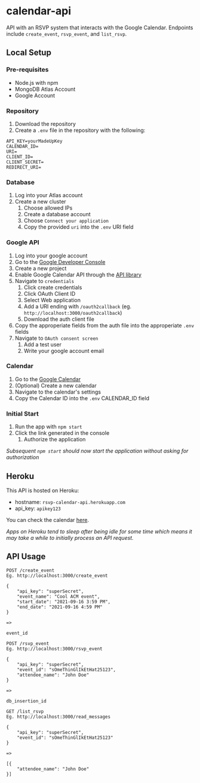 # calendar-api
API with an RSVP system that interacts with the Google Calendar. 
Endpoints include `create_event`, `rsvp_event`, and `list_rsvp`. 

## Local Setup
### Pre-requisites
* Node.js with npm
* MongoDB Atlas Account
* Google Account

### Repository
1. Download the repository
2. Create a `.env` file in the repository with the following:
```
API_KEY=yourMadeUpKey
CALENDAR_ID=
URI=
CLIENT_ID=
CLIENT_SECRET=
REDIRECT_URI=
```

### Database
1. Log into your Atlas account
2. Create a new cluster
    1. Choose allowed IPs
    2. Create a database account
    3. Choose `Connect your application`
    4. Copy the provided `uri` into the `.env` URI field

### Google API
1. Log into your google account
2. Go to the [Google Developer Console](https://console.cloud.google.com/)
3. Create a new project
4. Enable Google Calendar API through the [API library](https://console.cloud.google.com/apis/library)
5. Navigate to `credentials`
    1. Click create credentials
    2. Click OAuth Client ID
    3. Select Web application
    4. Add a URI ending with `/oauth2callback` (eg. `http://localhost:3000/oauth2callback`)
    5. Download the auth client file
6. Copy the approperiate fields from the auth file into the approperiate `.env` fields
7. Navigate to `OAuth consent screen`
    1. Add a test user
    2. Write your google account email

### Calendar
1. Go to the [Google Calendar](https://calendar.google.com/calendar)
2. (Optional) Create a new calendar
3. Navigate to the calendar's settings
4. Copy the Calendar ID into the `.env` CALENDAR_ID field

### Initial Start
1. Run the app with `npm start`
2. Click the link generated in the console
    1. Authorize the application

*Subsequent `npm start` should now start the application without asking for authorization*

## Heroku
This API is hosted on Heroku:
* hostname: `rsvp-calendar-api.herokuapp.com`
* api_key: `apikey123`

You can check the calendar [here](https://calendar.google.com/calendar/u/3?cid=NXR1cGFmazZlZzhybDFnOWd2cG11bzRjb2dAZ3JvdXAuY2FsZW5kYXIuZ29vZ2xlLmNvbQ).

*Apps on Heroku tend to sleep after being idle for some time which means it may take a while to initially process an API request.*

## API Usage
```
POST /create_event
Eg. http://localhost:3000/create_event

{
    "api_key": "superSecret",
    "event_name": "Cool ACM event",
    "start_date": "2021-09-16 3:59 PM",
    "end_date": "2021-09-16 4:59 PM"
}

=>

event_id

```
```
POST /rsvp_event
Eg. http://localhost:3000/rsvp_event

{
    "api_key": "superSecret",
    "event_id": "sOmeThinGlIkEtHat25123",
    "attendee_name": "John Doe"
}

=>

db_insertion_id

```
```
GET /list_rsvp
Eg. http://localhost:3000/read_messages

{
    "api_key": "superSecret",
    "event_id": "sOmeThinGlIkEtHat25123"
}

=>

[{
    "attendee_name": "John Doe"
}]

```
